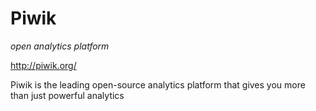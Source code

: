 # Piwik
_open analytics platform_

http://piwik.org/

Piwik is the leading open-source analytics platform that gives you more than just powerful analytics

